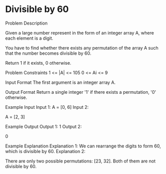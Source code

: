 # Divisible by 60


Problem Description
 
Given a large number represent in the form of an integer array A, where each element is a digit.

You have to find whether there exists any permutation of the array A such that the number becomes divisible by 60.

Return 1 if it exists, 0 otherwise.



Problem Constraints
1 <= |A| <= 105
0 <= Ai <= 9


Input Format
The first argument is an integer array A.


Output Format
Return a single integer '1' if there exists a permutation, '0' otherwise.


Example Input
Input 1:
A = [0, 6]
Input 2:

A = [2, 3]


Example Output
Output 1:
1
Output 2:

0


Example Explanation
Explanation 1:
We can rearrange the digits to form 60, which is divisible by 60.
Explanation 2:

There are only two possible permutations: [23, 32].
Both of them are not divisible by 60.
